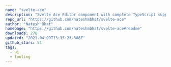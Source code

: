 ```yaml
---
name: "svelte-ace"
description: "Svelte Ace Editor component with complete TypeScript support"
repo_url: "https://github.com/nateshmbhat/svelte-ace"
author: "Natesh Bhat"
homepage: "https://github.com/nateshmbhat/svelte-ace#readme"
downloads: 278
updated: "2021-04-09T13:15:23.808Z"
github_stars: 51
tags: 
  - ui
  - tooling
---
```


